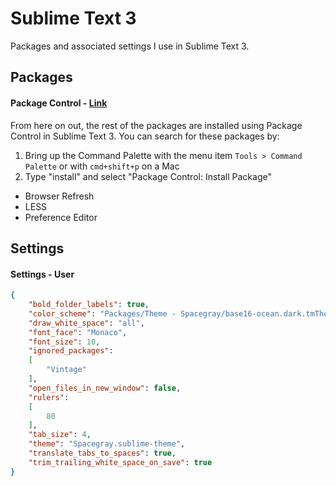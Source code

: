 # Sublime Text 3

Packages and associated settings I use in Sublime Text 3.

## Packages

#### Package Control - [Link](https://sublime.wbond.net/installation)

From here on out, the rest of the packages are installed using Package Control in Sublime Text 3. You can search for these packages by:

1. Bring up the Command Palette with the menu item `Tools > Command Palette` or with `cmd+shift+p` on a Mac
2. Type "install" and select "Package Control: Install Package"

* Browser Refresh
* LESS
* Preference Editor

## Settings

#### Settings - User
```json
{
    "bold_folder_labels": true,
    "color_scheme": "Packages/Theme - Spacegray/base16-ocean.dark.tmTheme",
    "draw_white_space": "all",
    "font_face": "Monaco",
    "font_size": 10,
    "ignored_packages":
    [
        "Vintage"
    ],
    "open_files_in_new_window": false,
    "rulers":
    [
        80
    ],
    "tab_size": 4,
    "theme": "Spacegray.sublime-theme",
    "translate_tabs_to_spaces": true,
    "trim_trailing_white_space_on_save": true
}

```